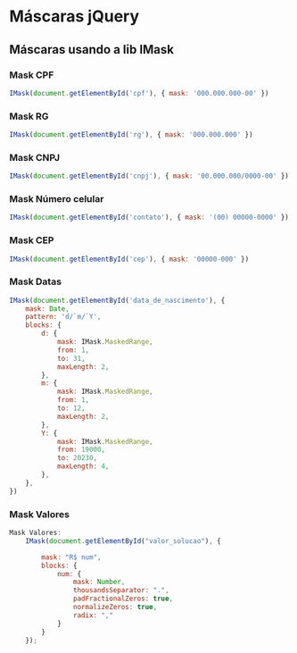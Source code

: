 
<script type="module" src="/js/checkauth.js"></script>

# Máscaras jQuery

## Máscaras usando a lib IMask

### Mask CPF

```javascript
IMask(document.getElementById('cpf'), { mask: '000.000.000-00' })
```

### Mask RG

```javascript
IMask(document.getElementById('rg'), { mask: '000.000.000' })
```

### Mask CNPJ

```javascript
IMask(document.getElementById('cnpj'), { mask: '00.000.000/0000-00' })
```

### Mask Número celular

```javascript
IMask(document.getElementById('contato'), { mask: '(00) 00000-0000' })
```

### Mask CEP

```javascript
IMask(document.getElementById('cep'), { mask: '00000-000' })
```

### Mask Datas

```javascript
IMask(document.getElementById('data_de_nascimento'), {
	mask: Date,
	pattern: 'd/`m/`Y',
	blocks: {
		d: {
			mask: IMask.MaskedRange,
			from: 1,
			to: 31,
			maxLength: 2,
		},
		m: {
			mask: IMask.MaskedRange,
			from: 1,
			to: 12,
			maxLength: 2,
		},
		Y: {
			mask: IMask.MaskedRange,
			from: 19000,
			to: 20230,
			maxLength: 4,
		},
	},
})
```

### Mask Valores

```javascript
Mask Valores:
	IMask(document.getElementById("valor_solucao"), {

        mask: "R$ num",
        blocks: {
            num: {
                mask: Number,
                thousandsSeparator: ".",
                padFractionalZeros: true,
                normalizeZeros: true,
                radix: ","
            }
        }
    });
```
